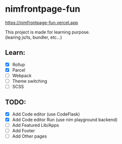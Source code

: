 # nimfrontpage-fun

https://nimfrontpage-fun.vercel.app

This project is made for learning purpose.  
(learing js/ts, bundler, etc...)

## Learn:

- [x] Rollup
- [x] Parcel
- [ ] Webpack
- [ ] Theme switching
- [ ] SCSS

## TODO:

- [x] Add Code editor (use CodeFlask)
- [x] Add Code editor Run (use nim playground backend)
- [ ] Add Featured Lib/Apps
- [ ] Add Footer
- [ ] Add Other pages
